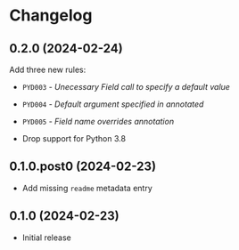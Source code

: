 # Changelog

## 0.2.0 (2024-02-24)

Add three new rules:
- `PYD003` - *Unecessary Field call to specify a default value*
- `PYD004` - *Default argument specified in annotated*
- `PYD005` - *Field name overrides annotation*

- Drop support for Python 3.8

## 0.1.0.post0 (2024-02-23)

- Add missing `readme` metadata entry

## 0.1.0 (2024-02-23)

- Initial release
